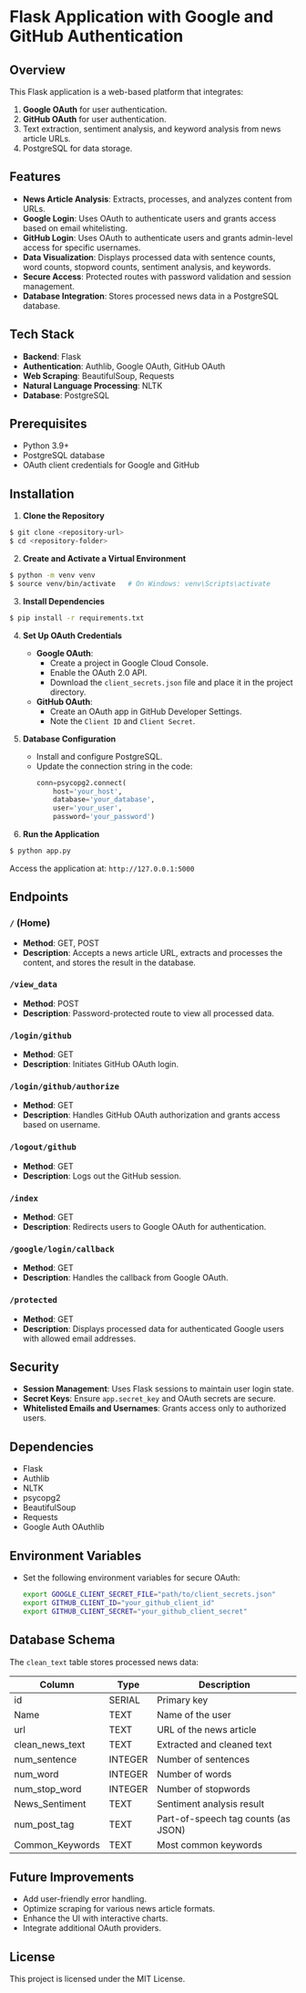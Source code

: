# Flask Application with Google and GitHub Authentication

## Overview
This Flask application is a web-based platform that integrates:

1. **Google OAuth** for user authentication.
2. **GitHub OAuth** for user authentication.
3. Text extraction, sentiment analysis, and keyword analysis from news article URLs.
4. PostgreSQL for data storage.

## Features
- **News Article Analysis**: Extracts, processes, and analyzes content from URLs.
- **Google Login**: Uses OAuth to authenticate users and grants access based on email whitelisting.
- **GitHub Login**: Uses OAuth to authenticate users and grants admin-level access for specific usernames.
- **Data Visualization**: Displays processed data with sentence counts, word counts, stopword counts, sentiment analysis, and keywords.
- **Secure Access**: Protected routes with password validation and session management.
- **Database Integration**: Stores processed news data in a PostgreSQL database.

## Tech Stack
- **Backend**: Flask
- **Authentication**: Authlib, Google OAuth, GitHub OAuth
- **Web Scraping**: BeautifulSoup, Requests
- **Natural Language Processing**: NLTK
- **Database**: PostgreSQL

## Prerequisites
- Python 3.9+
- PostgreSQL database
- OAuth client credentials for Google and GitHub

## Installation

1. **Clone the Repository**
```bash
$ git clone <repository-url>
$ cd <repository-folder>
```

2. **Create and Activate a Virtual Environment**
```bash
$ python -m venv venv
$ source venv/bin/activate   # On Windows: venv\Scripts\activate
```

3. **Install Dependencies**
```bash
$ pip install -r requirements.txt
```

4. **Set Up OAuth Credentials**
   - **Google OAuth**:
     - Create a project in Google Cloud Console.
     - Enable the OAuth 2.0 API.
     - Download the `client_secrets.json` file and place it in the project directory.
   - **GitHub OAuth**:
     - Create an OAuth app in GitHub Developer Settings.
     - Note the `Client ID` and `Client Secret`.

5. **Database Configuration**
   - Install and configure PostgreSQL.
   - Update the connection string in the code:
     ```python
     conn=psycopg2.connect(
         host='your_host', 
         database='your_database', 
         user='your_user', 
         password='your_password')
     ```

6. **Run the Application**
```bash
$ python app.py
```
Access the application at: `http://127.0.0.1:5000`

## Endpoints

### `/` (Home)
- **Method**: GET, POST
- **Description**: Accepts a news article URL, extracts and processes the content, and stores the result in the database.

### `/view_data`
- **Method**: POST
- **Description**: Password-protected route to view all processed data.

### `/login/github`
- **Method**: GET
- **Description**: Initiates GitHub OAuth login.

### `/login/github/authorize`
- **Method**: GET
- **Description**: Handles GitHub OAuth authorization and grants access based on username.

### `/logout/github`
- **Method**: GET
- **Description**: Logs out the GitHub session.

### `/index`
- **Method**: GET
- **Description**: Redirects users to Google OAuth for authentication.

### `/google/login/callback`
- **Method**: GET
- **Description**: Handles the callback from Google OAuth.

### `/protected`
- **Method**: GET
- **Description**: Displays processed data for authenticated Google users with allowed email addresses.

## Security
- **Session Management**: Uses Flask sessions to maintain user login state.
- **Secret Keys**: Ensure `app.secret_key` and OAuth secrets are secure.
- **Whitelisted Emails and Usernames**: Grants access only to authorized users.

## Dependencies
- Flask
- Authlib
- NLTK
- psycopg2
- BeautifulSoup
- Requests
- Google Auth OAuthlib

## Environment Variables
- Set the following environment variables for secure OAuth:
  ```bash
  export GOOGLE_CLIENT_SECRET_FILE="path/to/client_secrets.json"
  export GITHUB_CLIENT_ID="your_github_client_id"
  export GITHUB_CLIENT_SECRET="your_github_client_secret"
  ```

## Database Schema
The `clean_text` table stores processed news data:

| Column            | Type    | Description                             |
|-------------------|---------|-----------------------------------------|
| id                | SERIAL  | Primary key                            |
| Name              | TEXT    | Name of the user                       |
| url               | TEXT    | URL of the news article                |
| clean_news_text   | TEXT    | Extracted and cleaned text             |
| num_sentence      | INTEGER | Number of sentences                    |
| num_word          | INTEGER | Number of words                        |
| num_stop_word     | INTEGER | Number of stopwords                    |
| News_Sentiment    | TEXT    | Sentiment analysis result              |
| num_post_tag      | TEXT    | Part-of-speech tag counts (as JSON)    |
| Common_Keywords   | TEXT    | Most common keywords                   |

## Future Improvements
- Add user-friendly error handling.
- Optimize scraping for various news article formats.
- Enhance the UI with interactive charts.
- Integrate additional OAuth providers.

## License
This project is licensed under the MIT License.
